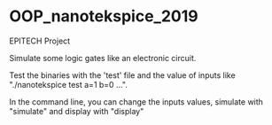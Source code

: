 # OOP_nanotekspice_2019
EPITECH Project

Simulate some logic gates like an electronic circuit.

Test the binaries with the 'test' file and the value of inputs like "./nanotekspice test a=1 b=0 ...".

In the command line, you can change the inputs values, simulate with "simulate" and display with "display"
